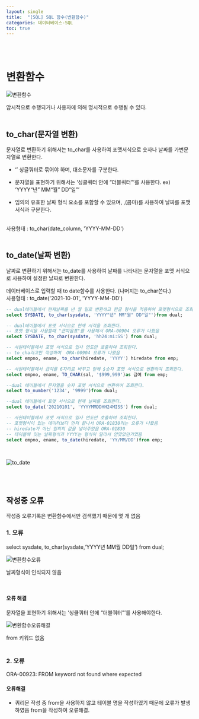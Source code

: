 ```yaml
---
layout: single
title:  "[SQL] SQL 함수(변환함수)"
categories: 데이터베이스-SQL
toc: true
---
```

<br/><br/>

# 변환함수 #

![변환함수](https:/images/2023-04-05%SQL함수/변환함수.png)

암시적으로 수행되거나 사용자에 의해 명시적으로 수행될 수 있다.
<br/><br/>


## to_char(문자열 변환) ##

문자열로 변환하기 위해서는 to_char를 사용하여 포맷서식으로 숫자나 날짜를 가변문자열로 변환한다.

- ‘’ 싱글쿼터로 묶어야 하며, 대소문자를 구분한다.

- 문자열을 표현하기 위해서는 ‘싱클쿼터 안에 “더블쿼터”’를 사용한다. ex) ‘YYYY“년” MM“월” DD“일”’

- 임의의 유효한 날짜 형식 요소를 포함할 수 있으며, ,(콤마)를 사용하여 날짜를 포맷 서식과 구분한다.
<br/>
 사용형태 : to_char(date_column, 'YYYY-MM-DD')
<br/><br/>


## to_date(날짜 변환) ##

날짜로 변환하기 위해서는 to_date를 사용하여 날짜를 나타내는 문자열을 포맷 서식으로 사용하여 설정한 날짜로 변환한다.

데이터베이스로 입력할 때 to date함수를 사용한다. (나머지는 to_char쓴다.) 
<br/>
 사용형태 : to_date('2021-10-01', 'YYYY-MM-DD')
<br/>


```SQL
-- dual테이블에서 현재날짜를 년 월 일로 변환하고 한글 형식을 적용하여 포맷형식으로 조회한다.
select SYSDATE, to_char(sysdate, 'YYYY"년" MM"월" DD"일"')from dual;

-- dual테이블에서 포맷 서식으로 현재 시각을 조회한다.
-- 포맷 형식을 사용할때 "큰따옴표"를 사용해서 ORA-00904 오류가 나왔음 
select SYSDATE, to_char(sysdate, 'hh24:mi:SS') from dual;

-- 사원테이블에서 포맷 서식으로 입사 연도만 호출하여 조회한다.
-- to_cha라고만 작성하여  ORA-00904 오류가 나왔음 
select empno, ename, to_char(hiredate, 'YYYY') hiredate from emp;

-- 사원테이블에서 급여를 6자리로 바꾸고 앞에 $숫자 포맷 서식으로 변환하여 조회한다.
select empno, ename, TO_CHAR(sal, '$999,999')as 급여 from emp;

--dual 테이블에서 문자열을 숫자 포멧 서식으로 변환하여 조회한다.
select to_number('1234', '9999')from dual;

--dual 테이블에서 포맷 서식으로 현재 날짜를 조회한다.
select to_date('20210101', 'YYYYMMDDHH24MISS') from dual;

-- 사원테이블에서 포맷 서식으로 입사 연도만 호출하여 조회한다.
-- 포맷형식이 있는 데이터보다 먼저 끝나서 ORA-01830라는 오류가 나왔음
-- hiredate가 아닌 임의의 값을 넣어주었음 ORA-01830 
-- 테이블에 잇는 날짜형식과 YYYY는 형식이 달라서 안맞았던거였음
select empno, ename, to_date(hiredate, 'YY/MM/DD')from emp;
```
<br/>

![to_date](https:/images/2023-04-05%SQL함수/to_date.png)

<br/><br/>

## 작성중 오류 ##

작성중 오류기록은 변환함수에서만 검색했기 때문에 몇 개 없음
<br/>

### 1. 오류 ###
select sysdate, to_char(sysdate,‘YYYY년 MM월 DD일’) from dual;

![변환함수오류](https:/images/2023-04-05%SQL함수/변환함수오류.png)

날짜형식이 인식되지 않음

<br/>

#### 오류 해결 ####
문자열을 표현하기 위해서는 ‘싱클쿼터 안에 “더블쿼터”’를 사용해야한다.

![변환함수오류해결](https:/images/2023-04-05%SQL함수/변환함수오류해결.png)

from 키워드 없음
<br/><br/>

### 2. 오류 ###

ORA-00923: FROM keyword not found where expected

#### 오류해결 ####

- 쿼리문 작성 중 from을 사용하지 않고 테이블 명을 작성하였기 때문에 오류가 발생하였음 from을 작성하여 오류해결.